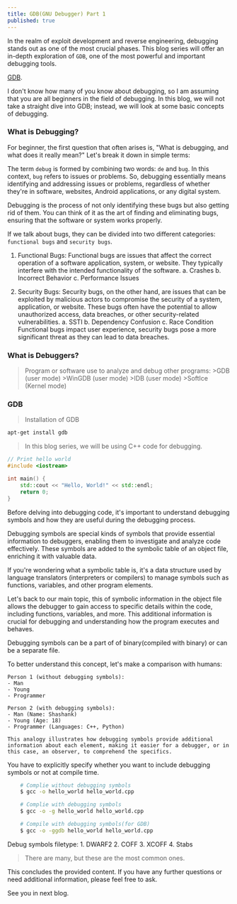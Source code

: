 ```yaml
---
title: GDB(GNU Debugger) Part 1
published: true
---
```


In the realm of exploit development and reverse engineering, debugging stands out as one of the most crucial phases. This blog series will offer an in-depth exploration of `GDB`, one of the most powerful and important debugging tools.

[GDB](https://www.sourceware.org/gdb/).

I don't know how many of you know about debugging, so I am assuming that you are all beginners in the field of debugging. In this blog, we will not take a straight dive into GDB; instead, we will look at some basic concepts of debugging.

### [](#header-3)What is Debugging?

For beginner, the first question that often arises is, "What is debugging, and what does it really mean?" Let's break it down in simple terms:

The term `debug` is formed by combining two words: `de` and `bug`. In this context, `bug` refers to issues or problems. So, debugging essentially means identifying and addressing issues or problems, regardless of whether they're in software, websites, Android applications, or any digital system.

Debugging is the process of not only identifying these bugs but also getting rid of them. You can think of it as the art of finding and eliminating bugs, ensuring that the software or system works properly.

If we talk about bugs, they can be divided into two different categories: `functional bugs` and `security bugs`.

1. Functional Bugs: Functional bugs are issues that affect the correct operation of a software application, system, or website. They typically interfere with the intended functionality of the software. 
    a. Crashes
    b. Incorrect Behavior
    c. Performance Issues

2. Security Bugs: Security bugs, on the other hand, are issues that can be exploited by malicious actors to compromise the security of a system, application, or website. These bugs often have the potential to allow unauthorized access, data breaches, or other security-related vulnerabilities.
    a. SSTI
    b. Dependency Confusion
    c. Race Condition
Functional bugs impact user experience, security bugs pose a more significant threat as they can lead to data breaches.


### [](#header-3)What is Debuggers?

> Program or software use to analyze and debug other programs:
    >GDB (user mode)
    >WinGDB (user mode)
    >IDB (user mode)
    >SoftIce (Kernel mode)

### [](#header-3)GDB

> Installation of GDB
```bash
apt-get install gdb
```
> In this blog series, we will be using C++ code for debugging.
```c++
// Print hello world
#include <iostream>

int main() {
    std::cout << "Hello, World!" << std::endl;
    return 0;
}

```
Before delving into debugging code, it's important to understand debugging symbols and how they are useful during the debugging process.

Debugging symbols are special kinds of symbols that provide essential information to debuggers, enabling them to investigate and analyze code effectively. These symbols are added to the symbolic table of an object file, enriching it with valuable data.

If you're wondering what a symbolic table is, it's a data structure used by language translators (interpreters or compilers) to manage symbols such as functions, variables, and other program elements.

Let's back to our main topic, this of symbolic information in the object file allows the debugger to gain access to specific details within the code, including functions, variables, and more. This additional information is crucial for debugging and understanding how the program executes and behaves.

Debugging symbols can be a part of of binary(compiled with binary) or can be a separate file.

To better understand this concept, let's make a comparison with humans:

```text
Person 1 (without debugging symbols):
- Man
- Young
- Programmer

Person 2 (with debugging symbols):
- Man (Name: Shashank)
- Young (Age: 18)
- Programmer (Languages: C++, Python)

This analogy illustrates how debugging symbols provide additional information about each element, making it easier for a debugger, or in this case, an observer, to comprehend the specifics.
```

You have to explicitly specify whether you want to include debugging symbols or not at compile time.

```bash
    # Complie without debugging symbols
    $ gcc -o hello_world hello_world.cpp

    # Complie with debugging symbols
    $ gcc -o -g hello_world hello_world.cpp

    # Compile with debugging symbols(for GDB)
    $ gcc -o -ggdb hello_world hello_world.cpp
```
Debug symbols filetype:
    1.  DWARF2
    2.  COFF
    3.  XCOFF
    4.  Stabs
>There are many, but these are the most common ones.

This concludes the provided content. If you have any further questions or need additional information, please feel free to ask.

See you in next blog.
```
